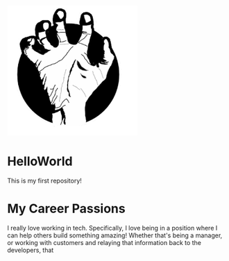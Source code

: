 ![headshot](archlinux.png)
# HelloWorld
This is my first repository!

# My Career Passions
I really love working in tech. Specifically, I love being in a position where I can help others build something amazing! Whether that's being a manager, or working with customers and relaying that information back to the developers, that
